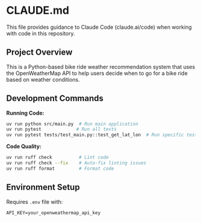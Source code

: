 # CLAUDE.md

This file provides guidance to Claude Code (claude.ai/code) when working with code in this repository.

## Project Overview

This is a Python-based bike ride weather recommendation system that uses the OpenWeatherMap API to help users decide when to go for a bike ride based on weather conditions.

## Development Commands

**Running Code:**
```bash
uv run python src/main.py  # Run main application
uv run pytest             # Run all tests
uv run pytest tests/test_main.py::test_get_lat_lon  # Run specific test
```

**Code Quality:**
```bash
uv run ruff check          # Lint code
uv run ruff check --fix    # Auto-fix linting issues
uv run ruff format         # Format code
```

## Environment Setup

Requires `.env` file with:
```
API_KEY=your_openweathermap_api_key
```